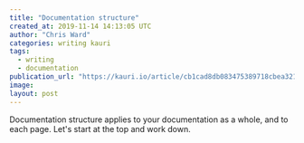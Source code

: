 ```yaml
---
title: "Documentation structure"
created_at: 2019-11-14 14:13:05 UTC
author: "Chris Ward"
categories: writing kauri
tags: 
  - writing
  - documentation
publication_url: "https://kauri.io/article/cb1cad8db083475389718cbea3217db2"
image: 
layout: post
---
```

Documentation structure applies to your documentation as a whole, and to each page. Let's start at the top and work down.


